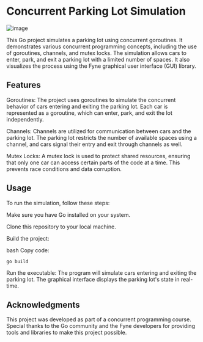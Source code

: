 # Concurrent Parking Lot Simulation
![image](https://github.com/Crescens-Henry/Parking-concurrency/assets/94093619/99fffc96-cce6-483e-a765-21380e84dc11)

This Go project simulates a parking lot using concurrent goroutines. It demonstrates various concurrent programming concepts, including the use of goroutines, channels, and mutex locks. The simulation allows cars to enter, park, and exit a parking lot with a limited number of spaces. It also visualizes the process using the Fyne graphical user interface (GUI) library.

## Features
Goroutines: The project uses goroutines to simulate the concurrent behavior of cars entering and exiting the parking lot. Each car is represented as a goroutine, which can enter, park, and exit the lot independently.

Channels: Channels are utilized for communication between cars and the parking lot. The parking lot restricts the number of available spaces using a channel, and cars signal their entry and exit through channels as well.

Mutex Locks: A mutex lock is used to protect shared resources, ensuring that only one car can access certain parts of the code at a time. This prevents race conditions and data corruption.

## Usage
To run the simulation, follow these steps:

Make sure you have Go installed on your system.

Clone this repository to your local machine.

Build the project:

bash
Copy code:
```
go build
```
Run the executable:
The program will simulate cars entering and exiting the parking lot. The graphical interface displays the parking lot's state in real-time.

## Acknowledgments
This project was developed as part of a concurrent programming course. Special thanks to the Go community and the Fyne developers for providing tools and libraries to make this project possible.

